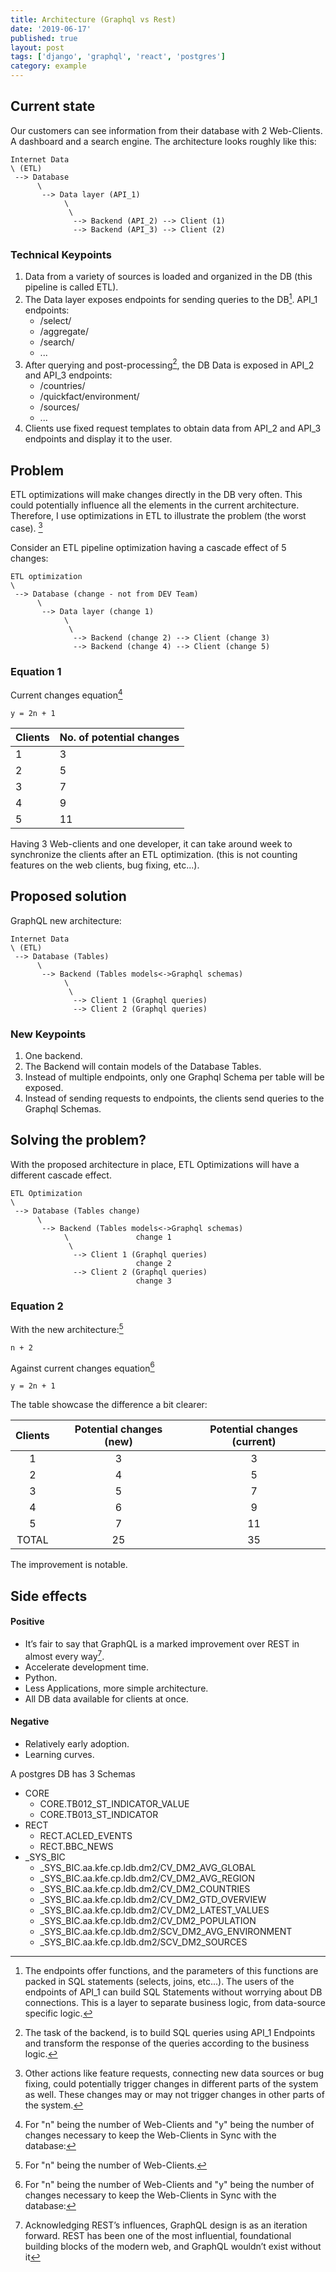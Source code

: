 ```yaml
---
title: Architecture (Graphql vs Rest)
date: '2019-06-17'
published: true
layout: post
tags: ['django', 'graphql', 'react', 'postgres']
category: example
---
```


## Current state
Our customers can see information from their database
with 2 Web-Clients.
A dashboard and a search engine.
The architecture looks roughly like this:
```
Internet Data
\ (ETL)
 --> Database
      \
       --> Data layer (API_1)
            \
             \
              --> Backend (API_2) --> Client (1)
              --> Backend (API_3) --> Client (2)
```

### Technical Keypoints
1. Data from a variety of sources is loaded and organized in the DB (this pipeline is called ETL).
2. The Data layer exposes endpoints for sending queries to the DB[^querysys].
  API\_1 endpoints:
    * /select/
    * /aggregate/
    * /search/
    * ...
3. After querying and post-processing[^back], the DB Data is exposed in API\_2 and API\_3 endpoints:
    * /countries/
    * /quickfact/environment/
    * /sources/
    * ...
4. Clients use fixed request templates
to obtain data from API\_2 and API\_3 endpoints and display it to the user.

[^querysys]: The endpoints offer functions, and the parameters of this functions are packed in SQL statements (selects, joins, etc...). The users of the endpoints of API\_1 can build SQL Statements without worrying about DB connections. This is a layer to separate business logic, from data-source specific logic.
[^back]: The task of the backend, is to build SQL queries using API\_1 Endpoints and transform the response of the queries according to the business logic.

## Problem
ETL optimizations will make changes directly in the DB very often.
This could potentially influence all the elements in the current architecture.
Therefore, I use optimizations in ETL to illustrate the problem (the worst case). [^worstCase]

[^worstCase]:  Other actions like feature requests, connecting new data sources or bug fixing, could potentially trigger changes in different parts of the system as well. These changes may or may not trigger changes in other parts of the system.

Consider an ETL pipeline optimization having a cascade effect of 5 changes:
```
ETL optimization
\
 --> Database (change - not from DEV Team)
      \
       --> Data layer (change 1)
            \
             \
              --> Backend (change 2) --> Client (change 3)
              --> Backend (change 4) --> Client (change 5)
```

### Equation 1
Current changes equation[^formula1]

[^formula1]: For "n" being the number of Web-Clients and "y" being the number of changes necessary to keep the Web-Clients in Sync with the database:

`y = 2n + 1`

|Clients  |No. of potential changes|
|:--------|:-----------------------------|
| 1       |3                             |
| 2       |5                             |
| 3       |7                             |
| 4       |9                             |
| 5       |11                            |

Having 3 Web-clients and one developer,
it can take around week to synchronize the clients after an ETL optimization.
(this is not counting features on the web clients, bug fixing, etc...).

## Proposed solution

GraphQL new architecture:
```
Internet Data
\ (ETL)
 --> Database (Tables)
      \
       --> Backend (Tables models<->Graphql schemas)
            \
             \
              --> Client 1 (Graphql queries)
              --> Client 2 (Graphql queries)
```
### New Keypoints
1. One backend.
2. The Backend will contain models of the Database Tables.
3. Instead of multiple endpoints, only one Graphql Schema per table will be exposed.
4. Instead of sending requests to endpoints, the clients send queries to the Graphql Schemas.

## Solving the problem?

With the proposed architecture in place, ETL Optimizations will have a different cascade effect.
```
ETL Optimization
\
 --> Database (Tables change)
      \
       --> Backend (Tables models<->Graphql schemas)
            \               change 1
             \
              --> Client 1 (Graphql queries)
                            change 2
              --> Client 2 (Graphql queries)
                            change 3
```

### Equation 2

With the new architecture:[^formula2]

 `n + 2`

[^formula2]: For "n" being the number of Web-Clients.

Against current changes equation[^formula1]

`y = 2n + 1`



The table showcase the difference a bit clearer:

|Clients  |Potential changes (new)|Potential changes (current)|
|:--------:|:--------------------------------------:|:-----------------------------:|
| 1       |3                                      |3                             |
| 2       |4                                      |5                             |
| 3       |5                                      |7                             |
| 4       |6                                      |9                             |
| 5       |7                                      |11                            |
| TOTAL   |25                                     |35                            |

The improvement is notable.

## Side effects

#### Positive
* It’s fair to say that GraphQL is a marked improvement over REST in almost every way[^ack].
* Accelerate development time.
* Python.
* Less Applications, more simple architecture.
* All DB data available for clients at once.

[^ack]: Acknowledging REST’s influences, GraphQL design is as an iteration forward. REST has been one of the most influential, foundational building blocks of the modern web, and GraphQL wouldn’t exist without it
#### Negative

* Relatively early adoption.
* Learning curves.



A postgres DB has 3 Schemas
* CORE
    * CORE.TB012\_ST\_INDICATOR\_VALUE
    * CORE.TB013\_ST\_INDICATOR
* RECT
	* RECT.ACLED\_EVENTS
	* RECT.BBC\_NEWS
* \_SYS\_BIC
    * \_SYS\_BIC.aa.kfe.cp.ldb.dm2/CV\_DM2\_AVG\_GLOBAL
    * \_SYS\_BIC.aa.kfe.cp.ldb.dm2/CV\_DM2\_AVG\_REGION
    * \_SYS\_BIC.aa.kfe.cp.ldb.dm2/CV\_DM2\_COUNTRIES
    * \_SYS\_BIC.aa.kfe.cp.ldb.dm2/CV\_DM2\_GTD\_OVERVIEW
    * \_SYS\_BIC.aa.kfe.cp.ldb.dm2/CV\_DM2\_LATEST\_VALUES
    * \_SYS\_BIC.aa.kfe.cp.ldb.dm2/CV\_DM2\_POPULATION
    * \_SYS\_BIC.aa.kfe.cp.ldb.dm2/SCV\_DM2\_AVG\_ENVIRONMENT
    * \_SYS\_BIC.aa.kfe.cp.ldb.dm2/SCV\_DM2\_SOURCES


